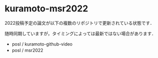 # kuramoto-msr2022

2022投稿予定の論文が以下の複数のリポジトリで更新されている状態です．


随時同期していますが，タイミングによっては最新ではない場合があります．

- posl / kuramoto-github-video　　
- posl / msr2022　　




